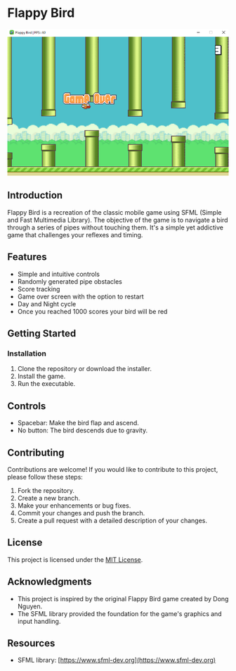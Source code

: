 # Flappy Bird

![Flappy-Bird-screenshot](https://github.com/Lucimad007/Flappy-Bird/blob/main/Flappy-Bird-screenshot.png?raw=true)

## Introduction
Flappy Bird is a recreation of the classic mobile game using SFML (Simple and Fast Multimedia Library). The objective of the game is to navigate a bird through a series of pipes without touching them. It's a simple yet addictive game that challenges your reflexes and timing.

## Features
- Simple and intuitive controls
- Randomly generated pipe obstacles
- Score tracking
- Game over screen with the option to restart
- Day and Night cycle
- Once you reached 1000 scores your bird will be red

## Getting Started

### Installation
1. Clone the repository or download the installer.
2. Install the game.
3. Run the executable.
   
## Controls
- Spacebar: Make the bird flap and ascend.
- No button: The bird descends due to gravity.

## Contributing
Contributions are welcome! If you would like to contribute to this project, please follow these steps:
1. Fork the repository.
2. Create a new branch.
3. Make your enhancements or bug fixes.
4. Commit your changes and push the branch.
5. Create a pull request with a detailed description of your changes.

## License
This project is licensed under the [MIT License](LICENSE).

## Acknowledgments
- This project is inspired by the original Flappy Bird game created by Dong Nguyen.
- The SFML library provided the foundation for the game's graphics and input handling.

## Resources
- SFML library: [https://www.sfml-dev.org](https://www.sfml-dev.org)

